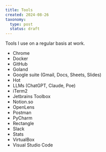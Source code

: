 ```yaml
---
title: Tools
created: 2024-08-26
taxonomy:
  type: post
  status: draft
---
```


Tools I use on a regular basis at work.

* Chrome
* Docker
* GitHub
* Goland
* Google suite (Gmail, Docs, Sheets, Slides)
* Hot
* LLMs (ChatGPT, Claude, Poe)
* iTerm2
* Jetbrains Toolbox
* Notion.so
* OpenLens
* Postman
* PyCharm
* Rectangle
* Slack
* Stats
* VirtualBox
* Visual Studio Code

